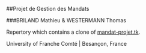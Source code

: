 ##Projet de Gestion des Mandats

###BRILAND Mathieu & WESTERMANN Thomas



Repertory which contains a clone of [mandat-projet.tk](http://mandat-projet.tk).

University of Franche Comté | Besançon, France
